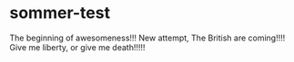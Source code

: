 # sommer-test

The beginning of awesomeness!!!
New attempt,
The British are coming!!!!
Give me liberty, or give me death!!!!!